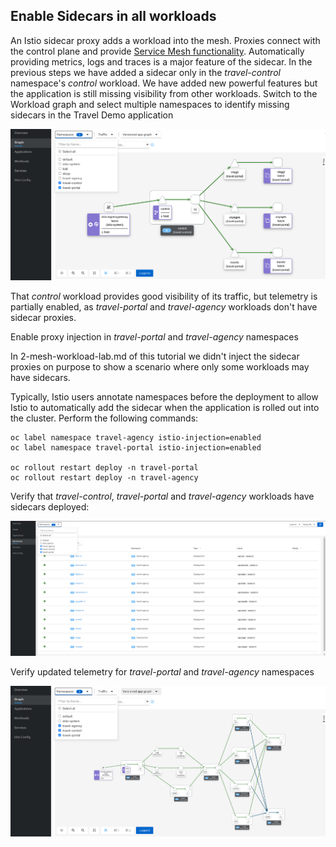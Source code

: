 ## Enable Sidecars in all workloads

An Istio sidecar proxy adds a workload into the mesh.
Proxies connect with the control plane and provide [Service Mesh functionality](https://istio.io/latest/about/service-mesh/#what-is-istio).
Automatically providing metrics, logs and traces is a major feature of the sidecar.
In the previous steps we have added a sidecar only in the *travel-control* namespace's *control* workload.
We have added new powerful features but the application is still missing visibility from other workloads.
Switch to the Workload graph and select multiple namespaces to identify missing sidecars in the Travel Demo application

![Missing Sidecars](./images/missing-sidecars.png)

That *control* workload provides good visibility of its traffic, but telemetry is partially enabled, as *travel-portal* and *travel-agency* workloads don't have sidecar proxies.

Enable proxy injection in *travel-portal* and *travel-agency* namespaces

In 2-mesh-workload-lab.md of this tutorial we didn't inject the sidecar proxies on purpose to show a scenario where only some workloads may have sidecars.

Typically, Istio users annotate namespaces before the deployment to allow Istio to automatically add the sidecar when the application is rolled out into the cluster. Perform
the following commands:

```
oc label namespace travel-agency istio-injection=enabled
oc label namespace travel-portal istio-injection=enabled

oc rollout restart deploy -n travel-portal
oc rollout restart deploy -n travel-agency
```

Verify that *travel-control*, *travel-portal* and *travel-agency* workloads have sidecars deployed:

![Updated Workloads](./images/updated-workloads.png)

Verify updated telemetry for *travel-portal* and *travel-agency* namespaces

![Updated Telemetry](./images/updated-telemetry.png)
